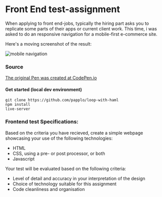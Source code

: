 # Front End test-assignment
When applying to front end-jobs, typically the hiring part asks you to replicate some parts of their apps or current client work. This time, i was asked to do an responsive navigation for a mobile-first e-commerce site.

Here's a moving screenshot of the result:

![mobile navigation](assets/kap-etno-css-small.gif)

### Source

[The original Pen was created at CodePen.io](https://codepen.io/anttila/pen/Kyxpmq)

#### Get started (local dev environment)

```
git clone https://github.com/papplo/loop-with-haml
npm install
live-server
```
### Frontend test Specifications:
Based on the criteria you have recieved, create a simple webpage showcasing your use of the following technologies:
- HTML
- CSS, using a pre- or post processor, or both
- Javascript

Your test will be evaluated based on the following criteria:
 - Level of detail and accuracy in your interpretation of the design
 - Choice of technology suitable for this assignment
 - Code cleanliness and organisation
